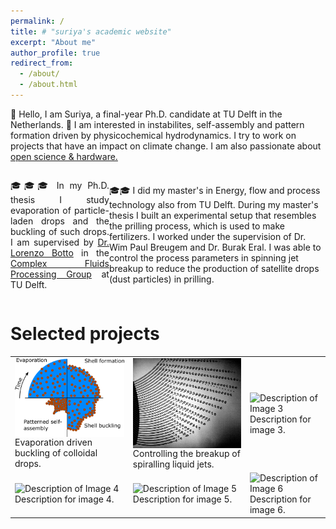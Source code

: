 ```yaml
---
permalink: /
title: # "suriya's academic website"
excerpt: "About me"
author_profile: true
redirect_from: 
  - /about/
  - /about.html
---
```




👋 Hello, I am Suriya, a final-year Ph.D. candidate at TU Delft in the Netherlands. 🔬 I am interested in instabilites, self-assembly and pattern formation driven by physicochemical hydrodynamics. I try to work on projects that have an impact on climate change. I am also passionate about <a href="https://suriyaflow.github.io/suriyaprakash.github.io/opensource/">open science & hardware.</a>


<div style="display: flex; align-items: center;">
<p style="text-align: justify;"> 🎓🎓🎓 In my Ph.D. thesis I study evaporation of particle-laden drops and the buckling of such drops. I am supervised by <a href="https://www.tudelft.nl/staff/l.botto/?cHash=7ba1f9f844091f98d5670993cb9cc996">Dr. Lorenzo Botto</a>  in the <a href = "https://www.tudelft.nl/me/over/afdelingen/process-energy/research/complex-fluid-processing">Complex Fluids Processing Group</a> at TU Delft. 

  🎓🎓 I did my master's in Energy, flow and process technology also from TU Delft. During my master's thesis I built an experimental setup that resembles the prilling process, which is used to make fertilizers. I worked under the supervision of Dr. Wim Paul Breugem and Dr. Burak Eral. I was able to control the process parameters in spinning jet breakup to reduce the production of satellite drops (dust particles) in prilling.
</p>
</div>

Selected projects
======

<!-- <div style="display: flex; align-items: center;">
  <img src="./images/spiralling_liq_jet.png" alt="Alt Text" width="300" align="right" style="margin-right: 30px;">
  <p style="text-align: justify;">🎓🎓 I did my master in Energy, flow and process technology also from TU Delft. For my thesis I built an experimental setup that resembles the prilling process which is used to make fertilizers under the supervision of Dr. Wim Paul Breugem and Dr. Burak Eral. I was able to control the process parameters in spinning jet breakup to reduce the production of satellite drops (dust particles) in prilling. It is estimated that each prilling tower emits 1500 tons of nitrogen based pollutants in to the air every year. I was able to successfully eliminate the satellite drops in the model prilling machine I built. Read my <a href = "http://resolver.tudelft.nl/uuid:2d4a4fec-0637-4fa4-842e-f6e924cf8369">thesis</a> or our <a href = "https://www.cambridge.org/core/journals/journal-of-fluid-mechanics/article/controlling-the-breakup-of-spiralling-jets-results-from-experiments-nonlinear-simulations-and-linear-stability-analysis/06D64EB348A30FFE210F42BE8192E4DF">paper.</a></p>
</div> -->

 <table>
        <tr>
            <td>
                <div class="image-container">
                    <img src="./images/evaporation_driven_buckling_sch.png" alt="Evaporation driven buckling of colloidal drops" align="center" width="300" style="margin-right: 0px;">
                    <div class="description">Evaporation driven buckling of colloidal drops.</div>
                </div>
            </td>
            <td>
                <div class="image-container">
                    <img src="./images/spiralling_liq_jet.png" alt="Controlling the breakup of spiralling liquid jets" align="center" width="300" style="margin-right: 0px;">
                    <div class="description">Controlling the breakup of spiralling liquid jets.</div>
                </div>
            </td>
            <td>
                <div class="image-container">
                    <img src="image3.jpg" alt="Description of Image 3">
                    <div class="description">Description for image 3.</div>
                </div>
            </td>
        </tr>
        <tr>
            <td>
                <div class="image-container">
                    <img src="image4.jpg" alt="Description of Image 4">
                    <div class="description">Description for image 4.</div>
                </div>
            </td>
            <td>
                <div class="image-container">
                    <img src="image5.jpg" alt="Description of Image 5">
                    <div class="description">Description for image 5.</div>
                </div>
            </td>
            <td>
                <div class="image-container">
                    <img src="image6.jpg" alt="Description of Image 6">
                    <div class="description">Description for image 6.</div>
                </div>
            </td>
        </tr>
    </table>
